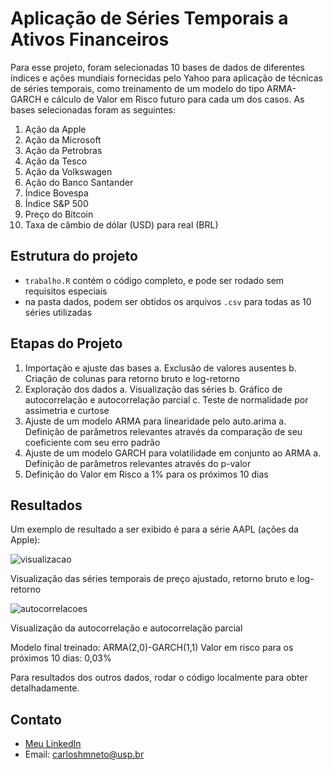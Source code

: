 # Aplicação de Séries Temporais a Ativos Financeiros

Para esse projeto, foram selecionadas 10 bases de dados de diferentes índices e ações mundiais fornecidas pelo Yahoo para aplicação de técnicas de séries temporais, como treinamento de um modelo do tipo ARMA-GARCH e cálculo de Valor em Risco futuro para cada um dos casos. As bases selecionadas foram as seguintes:

1. Ação da Apple
2. Ação da Microsoft
3. Ação da Petrobras
4. Ação da Tesco
5. Ação da Volkswagen
6. Ação do Banco Santander
7. Índice Bovespa
8. Índice S&P 500
9. Preço do Bitcoin
10. Taxa de câmbio de dólar (USD) para real (BRL)

## Estrutura do projeto
- `trabalho.R` contém o código completo, e pode ser rodado sem requisitos especiais
- na pasta dados, podem ser obtidos os arquivos `.csv` para todas as 10 séries utilizadas

## Etapas do Projeto

1. Importação e ajuste das bases
  a. Exclusão de valores ausentes
  b. Criação de colunas para retorno bruto e log-retorno
2. Exploração dos dados
  a. Visualização das séries
  b. Gráfico de autocorrelação e autocorrelação parcial
  c. Teste de normalidade por assimetria e curtose
3. Ajuste de um modelo ARMA para linearidade pelo auto.arima
  a. Definição de parâmetros relevantes através da comparação de seu coeficiente com seu erro padrão
5. Ajuste de um modelo GARCH para volatilidade em conjunto ao ARMA
  a. Definição de parâmetros relevantes através do p-valor
6. Definição do Valor em Risco a 1% para os próximos 10 dias

## Resultados

Um exemplo de resultado a ser exibido é para a série AAPL (ações da Apple):

![visualizacao](https://drive.google.com/uc?export=view&id=1Av93OjAI0byQ8403RZbgNrZafRGiUs4Z)

Visualização das séries temporais de preço ajustado, retorno bruto e log-retorno

![autocorrelacoes](https://drive.google.com/uc?export=view&id=1nPZveHt-yM9Ast10THjxN95d9sIF25Ey)

Visualização da autocorrelação e autocorrelação parcial

Modelo final treinado: ARMA(2,0)-GARCH(1,1)
Valor em risco para os próximos 10 dias: 0,03%

Para resultados dos outros dados, rodar o código localmente para obter detalhadamente.

## Contato
- [Meu LinkedIn](https://www.linkedin.com/in/carlos-neto-5668b0265/)
- Email: carloshmneto@usp.br
